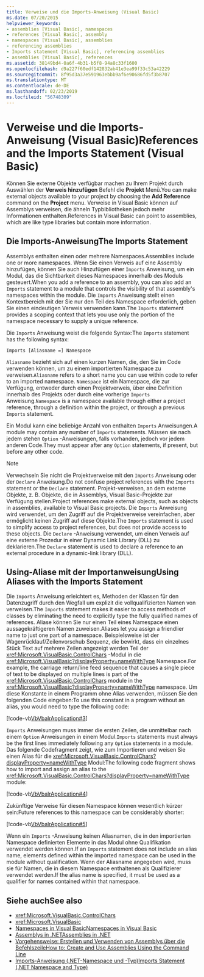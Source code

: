 ```yaml
---
title: Verweise und die Imports-Anweisung (Visual Basic)
ms.date: 07/20/2015
helpviewer_keywords:
- assemblies [Visual Basic], namespaces
- references [Visual Basic], assembly
- namespaces [Visual Basic], assemblies
- referencing assemblies
- Imports statement [Visual Basic], referencing assemblies
- assemblies [Visual Basic], references
ms.assetid: 38149bd4-0a6f-4b31-b5f8-94a8c33f1600
ms.openlocfilehash: d9a227f60edf142832ab41e3ea99f33c53a42229
ms.sourcegitcommit: 8f95d3a37e591963ebbb9af6e90686fd5f3b8707
ms.translationtype: MT
ms.contentlocale: de-DE
ms.lasthandoff: 02/23/2019
ms.locfileid: "56748309"
---
```

# <a name="references-and-the-imports-statement-visual-basic"></a><span data-ttu-id="2ef61-102">Verweise und die Imports-Anweisung (Visual Basic)</span><span class="sxs-lookup"><span data-stu-id="2ef61-102">References and the Imports Statement (Visual Basic)</span></span>
<span data-ttu-id="2ef61-103">Können Sie externe Objekte verfügbar machen zu Ihrem Projekt durch Auswählen der **Verweis hinzufügen** Befehl die **Projekt** Menü.</span><span class="sxs-lookup"><span data-stu-id="2ef61-103">You can make external objects available to your project by choosing the **Add Reference** command on the **Project** menu.</span></span> <span data-ttu-id="2ef61-104">Verweise in Visual Basic können auf Assemblys verweisen, die ähneln Typbibliotheken jedoch mehr Informationen enthalten.</span><span class="sxs-lookup"><span data-stu-id="2ef61-104">References in Visual Basic can point to assemblies, which are like type libraries but contain more information.</span></span>  
  
## <a name="the-imports-statement"></a><span data-ttu-id="2ef61-105">Die Imports-Anweisung</span><span class="sxs-lookup"><span data-stu-id="2ef61-105">The Imports Statement</span></span>  
 <span data-ttu-id="2ef61-106">Assemblys enthalten einen oder mehrere Namespaces.</span><span class="sxs-lookup"><span data-stu-id="2ef61-106">Assemblies include one or more namespaces.</span></span> <span data-ttu-id="2ef61-107">Wenn Sie einen Verweis auf eine Assembly hinzufügen, können Sie auch Hinzufügen einer `Imports` Anweisung, um ein Modul, das die Sichtbarkeit dieses Namespaces innerhalb des Moduls gesteuert.</span><span class="sxs-lookup"><span data-stu-id="2ef61-107">When you add a reference to an assembly, you can also add an `Imports` statement to a module that controls the visibility of that assembly's namespaces within the module.</span></span> <span data-ttu-id="2ef61-108">Die `Imports` Anweisung stellt einen Kontextbereich mit der Sie nur den Teil des Namespace erforderlich, geben Sie einen eindeutigen Verweis verwenden kann.</span><span class="sxs-lookup"><span data-stu-id="2ef61-108">The `Imports` statement provides a scoping context that lets you use only the portion of the namespace necessary to supply a unique reference.</span></span>  
  
 <span data-ttu-id="2ef61-109">Die `Imports` Anweisung weist die folgende Syntax:</span><span class="sxs-lookup"><span data-stu-id="2ef61-109">The `Imports` statement has the following syntax:</span></span>  
  
 `Imports [Aliasname =] Namespace`  
  
 <span data-ttu-id="2ef61-110">`Aliasname` bezieht sich auf einen kurzen Namen, die, den Sie im Code verwenden können, um zu einem importierten Namespace zu verweisen.</span><span class="sxs-lookup"><span data-stu-id="2ef61-110">`Aliasname` refers to a short name you can use within code to refer to an imported namespace.</span></span> <span data-ttu-id="2ef61-111">`Namespace` ist ein Namespace, die zur Verfügung, entweder durch einen Projektverweis, über eine Definition innerhalb des Projekts oder durch eine vorherige `Imports` Anweisung.</span><span class="sxs-lookup"><span data-stu-id="2ef61-111">`Namespace` is a namespace available through either a project reference, through a definition within the project, or through a previous `Imports` statement.</span></span>  
  
 <span data-ttu-id="2ef61-112">Ein Modul kann eine beliebige Anzahl von enthalten `Imports` Anweisungen.</span><span class="sxs-lookup"><span data-stu-id="2ef61-112">A module may contain any number of `Imports` statements.</span></span> <span data-ttu-id="2ef61-113">Müssen sie nach jedem stehen `Option` -Anweisungen, falls vorhanden, jedoch vor jedem anderen Code.</span><span class="sxs-lookup"><span data-stu-id="2ef61-113">They must appear after any `Option` statements, if present, but before any other code.</span></span>  
  
> [!NOTE]
>  <span data-ttu-id="2ef61-114">Verwechseln Sie nicht die Projektverweise mit den `Imports` Anweisung oder der `Declare` Anweisung.</span><span class="sxs-lookup"><span data-stu-id="2ef61-114">Do not confuse project references with the `Imports` statement or the `Declare` statement.</span></span> <span data-ttu-id="2ef61-115">Projekt-verweisen, an dem externe Objekte, z. B. Objekte, die in Assemblys, Visual Basic-Projekte zur Verfügung stellen.</span><span class="sxs-lookup"><span data-stu-id="2ef61-115">Project references make external objects, such as objects in assemblies, available to Visual Basic projects.</span></span> <span data-ttu-id="2ef61-116">Die `Imports` Anweisung wird verwendet, um den Zugriff auf die Projektverweise vereinfachen, aber ermöglicht keinen Zugriff auf diese Objekte.</span><span class="sxs-lookup"><span data-stu-id="2ef61-116">The `Imports` statement is used to simplify access to project references, but does not provide access to these objects.</span></span> <span data-ttu-id="2ef61-117">Die `Declare` -Anweisung verwendet, um einen Verweis auf eine externe Prozedur in einer Dynamic Link Library (DLL) zu deklarieren.</span><span class="sxs-lookup"><span data-stu-id="2ef61-117">The `Declare` statement is used to declare a reference to an external procedure in a dynamic-link library (DLL).</span></span>  
  
## <a name="using-aliases-with-the-imports-statement"></a><span data-ttu-id="2ef61-118">Using-Aliase mit der Importanweisung</span><span class="sxs-lookup"><span data-stu-id="2ef61-118">Using Aliases with the Imports Statement</span></span>  
 <span data-ttu-id="2ef61-119">Die `Imports` Anweisung erleichtert es, Methoden der Klassen für den Datenzugriff durch den Wegfall um explizit die vollqualifizierten Namen von verweisen.</span><span class="sxs-lookup"><span data-stu-id="2ef61-119">The `Imports` statement makes it easier to access methods of classes by eliminating the need to explicitly type the fully qualified names of references.</span></span> <span data-ttu-id="2ef61-120">Aliase können Sie nur einen Teil eines Namespace einen aussagekräftigeren Namen zuweisen.</span><span class="sxs-lookup"><span data-stu-id="2ef61-120">Aliases let you assign a friendlier name to just one part of a namespace.</span></span> <span data-ttu-id="2ef61-121">Beispielsweise ist der Wagenrücklauf/Zeilenvorschub Sequenz, die bewirkt, dass ein einzelnes Stück Text auf mehrere Zeilen angezeigt werden Teil der <xref:Microsoft.VisualBasic.ControlChars> -Modul in die <xref:Microsoft.VisualBasic?displayProperty=nameWithType> Namespace.</span><span class="sxs-lookup"><span data-stu-id="2ef61-121">For example, the carriage return/line feed sequence that causes a single piece of text to be displayed on multiple lines is part of the <xref:Microsoft.VisualBasic.ControlChars> module in the <xref:Microsoft.VisualBasic?displayProperty=nameWithType> namespace.</span></span> <span data-ttu-id="2ef61-122">Um diese Konstante in einem Programm ohne Alias verwenden, müssen Sie den folgenden Code eingeben:</span><span class="sxs-lookup"><span data-stu-id="2ef61-122">To use this constant in a program without an alias, you would need to type the following code:</span></span>  
  
 [!code-vb[VbVbalrApplication#3](../../../visual-basic/programming-guide/program-structure/codesnippet/VisualBasic/references-and-the-imports-statement_1.vb)]  
  
 <span data-ttu-id="2ef61-123">`Imports` Anweisungen muss immer die ersten Zeilen, die unmittelbar nach einem `Option` Anweisungen in einem Modul.</span><span class="sxs-lookup"><span data-stu-id="2ef61-123">`Imports` statements must always be the first lines immediately following any `Option` statements in a module.</span></span> <span data-ttu-id="2ef61-124">Das folgende Codefragment zeigt, wie zum Importieren und weisen Sie einen Alias für die <xref:Microsoft.VisualBasic.ControlChars?displayProperty=nameWithType> Modul:</span><span class="sxs-lookup"><span data-stu-id="2ef61-124">The following code fragment shows how to import and assign an alias to the <xref:Microsoft.VisualBasic.ControlChars?displayProperty=nameWithType> module:</span></span>  
  
 [!code-vb[VbVbalrApplication#4](../../../visual-basic/programming-guide/program-structure/codesnippet/VisualBasic/references-and-the-imports-statement_2.vb)]  
  
 <span data-ttu-id="2ef61-125">Zukünftige Verweise für diesen Namespace können wesentlich kürzer sein:</span><span class="sxs-lookup"><span data-stu-id="2ef61-125">Future references to this namespace can be considerably shorter:</span></span>  
  
 [!code-vb[VbVbalrApplication#5](../../../visual-basic/programming-guide/program-structure/codesnippet/VisualBasic/references-and-the-imports-statement_3.vb)]  
  
 <span data-ttu-id="2ef61-126">Wenn ein `Imports` -Anweisung keinen Aliasnamen, die in den importierten Namespace definierten Elemente in das Modul ohne Qualifikation verwendet werden können.</span><span class="sxs-lookup"><span data-stu-id="2ef61-126">If an `Imports` statement does not include an alias name, elements defined within the imported namespace can be used in the module without qualification.</span></span> <span data-ttu-id="2ef61-127">Wenn der Aliasname angegeben wird, muss sie für Namen, die in diesem Namespace enthaltenen als Qualifizierer verwendet werden.</span><span class="sxs-lookup"><span data-stu-id="2ef61-127">If the alias name is specified, it must be used as a qualifier for names contained within that namespace.</span></span>  
  
## <a name="see-also"></a><span data-ttu-id="2ef61-128">Siehe auch</span><span class="sxs-lookup"><span data-stu-id="2ef61-128">See also</span></span>

- <xref:Microsoft.VisualBasic.ControlChars>
- <xref:Microsoft.VisualBasic>
- [<span data-ttu-id="2ef61-129">Namespaces in Visual Basic</span><span class="sxs-lookup"><span data-stu-id="2ef61-129">Namespaces in Visual Basic</span></span>](../../../visual-basic/programming-guide/program-structure/namespaces.md)
- [<span data-ttu-id="2ef61-130">Assemblys in .NET</span><span class="sxs-lookup"><span data-stu-id="2ef61-130">Assemblies in .NET</span></span>](../../../standard/assembly/index.md)
- [<span data-ttu-id="2ef61-131">Vorgehensweise: Erstellen und Verwenden von Assemblys über die Befehlszeile</span><span class="sxs-lookup"><span data-stu-id="2ef61-131">How to: Create and Use Assemblies Using the Command Line</span></span>](../../../visual-basic/programming-guide/concepts/assemblies-gac/how-to-create-and-use-assemblies-using-the-command-line.md)
- [<span data-ttu-id="2ef61-132">Imports-Anweisung (.NET-Namespace und -Typ)</span><span class="sxs-lookup"><span data-stu-id="2ef61-132">Imports Statement (.NET Namespace and Type)</span></span>](../../../visual-basic/language-reference/statements/imports-statement-net-namespace-and-type.md)

